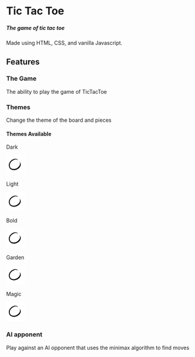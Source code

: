 # Tic Tac Toe
##### The game of tic tac toe
Made using HTML, CSS, and vanilla Javascript.
## Features
### The Game
The ability to play the game of TicTacToe
### Themes
Change the theme of the board and pieces
#### Themes Available
Dark

<img src="/images/theme-dark/o_1.png" width="10%">

Light

<img src="/images/theme-dark/o_1.png" width="10%">

Bold

<img src="/images/theme-dark/o_1.png" width="10%">

Garden

<img src="/images/theme-dark/o_1.png" width="10%">

Magic

<img src="/images/theme-dark/o_1.png" width="10%">

### AI apponent  
Play against an AI opponent that uses the minimax algorithm to find moves

